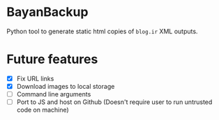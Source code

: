 # BayanBackup
Python tool to generate static html copies of `blog.ir` XML outputs.

# Future features
- [X] Fix URL links
- [X] Download images to local storage
- [ ] Command line arguments
- [ ] Port to JS and host on Github (Doesn't require user to run untrusted code on machine)
